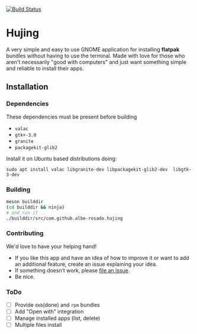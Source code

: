 [![Build Status](https://travis-ci.org/albe-rosado/Hujing.svg?branch=master)](https://travis-ci.org/albe-rosado/Hujing)


# Hujing

A very simple and easy to use GNOME application  for installing **flatpak** bundles without having to use the terminal. Made with love for those who aren't necessarily "good with computers" and just want something simple and reliable to install their apps.


## Installation

### Dependencies
These dependencies must be present before building
 - `valac`
 - `gtk+-3.0`
 - `granite`
 - `packagekit-glib2`
 
 Install it on Ubuntu based distributions doing:

 `sudo apt install valac libgranite-dev libpackagekit-glib2-dev  libgtk-3-dev`

### Building
``` bash
meson builddir
(cd builddir && ninja)
# and run it
./builddir/src/com.github.albe-rosado.hujing
```
### Contributing

We'd love to have your helping hand! 
- If you like this app and have an idea of how to improve it or want to add an additional feature, create an issue explaining your idea. 
- If something doesn’t work, please [file an issue](https://github.com/albe-rosado/Hujing/issues/new).
- Be nice.

### ToDo

- [ ] Provide `deb`(done) and `rpm` bundles
- [ ] Add "Open with" integration
- [ ] Manage  installed apps (list, delete)
- [ ] Multiple files install
